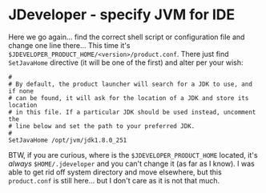 # JDeveloper - specify JVM for IDE

Here we go again... find the correct shell script or configuration file and change one line there... This time it's `$JDEVELOPER_PRODUCT_HOME/<version>/product.conf`. There just find `SetJavaHome` directive (it will be one of the first) and alter per your wish:

```
#
# By default, the product launcher will search for a JDK to use, and if none
# can be found, it will ask for the location of a JDK and store its location
# in this file. If a particular JDK should be used instead, uncomment the
# line below and set the path to your preferred JDK.
#
SetJavaHome /opt/jvm/jdk1.8.0_251
```

BTW, if you are curious, where is the `$JDEVELOPER_PRODUCT_HOME` located, it's _always_ `$HOME/.jdeveloper` and you can't change it (as far as I know). I was able to get rid off system directory and move elsewhere, but this `product.conf` is still here... but I don't care as it is not that much. 
